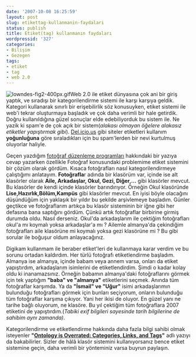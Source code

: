 ```yaml
---
date: '2007-10-08 16:25:59'
layout: post
slug: etikettag-kullanmanin-faydalari
status: publish
title: Etiket(tag) kullanmanın faydaları
wordpressid: '327'
categories:
- Bilişim
- Gezegen
tags:
- etiket
- tag
- web 2.0
---
```


![lowndes-fig2-400px.gif](http://blog.arsln.org/image/lowndes-fig2-400px.gif)Web 2.0 ile etiket dünyasına çok ani bir giriş yaptık, ve sıradışı bir kategorilendirme sistemi ile karşı karşıya geldik. Kategori kullanarak sınırlı bir erişebilirlik söz konusuyken, etiket sistemi ile web'i tekrar oluşturmaya başladık ve çok daha verimli bir hale getirdik. Doğru kullanıldığına güzel sonuçlar elde edebiliyorduk bu sistem ile. Ne yazik ki spam'e de çok açık bir sistem(_alakası olmayan öğelere alakasız etiketler yapıştırmak gibi_). [Del.icio.us](http://delicious.com) gibi siteler etiketleri kullanım **yoğunluğuna** göre sıraladıkları için bu spam'lerden bir nevi kurtulmuş oluyorlar haliyle. 

Geçen yazdığım [fotoğraf düzenleme programları](http://blog.arsln.org/linuxda-fotograf-duzenleme-ve-yonetme-programlari/) hakkındaki bir yazıya cevap yazarken özellikle Fotoğraf konusundaki problemime etiket sistemini bir çözüm olarak gördüm. Kısaca fotoğrafları nasıl kategorilendirmeye çalıştığımı anlatayım. **Fotoğrafla**r adında bir klasörüm var, içinde ise alt klasörler olarak **Aile, Arkadaşlar, Okul, Gezi, Diğer,...** gibi klasörler mevcut. Bu klasörler de kendi içinde klasörler barındırıyor. Örneğin Okul klasöründe **Lise,Hazırlık,Bölüm,Kampüs** gibi klasörler mevcut. En iyisi böyle olacağını düşündüğüm için yaklaşık bir yıldır bu şekilde arşivlemeye başladım. Günler geçtikce ve fotoğraflarım artıkça bu klasör sisteminin bir iğne gibi her defasına bana saptığını gördüm. Çünkü artık fotoğraflar birbirine girmiş durumda oldu. Nasıl derseniz. Okul'da arkadaşlarım ile çektiğim fotoğrafları okul'a mı koymalı yoksa arkadaşlar'a mı ? Ailemle almanya'da çekindiğim fotoğrafları aile klasörüne mi koymalı yoksa gezi klasörüne mi ? Bu gibi sorular ile boğuşur oldum anlayacağınız.

Digikam kullanmam ile beraber etiket'leri de kullanmaya karar verdim ve bu sorunu ortadan kaldırdım. Her türlü fotoğrafı etiketlendirme başladım. Almanya ise almanya, içinde babam veya annem varsa, onları da etiket yapıştırdım, arkadaşlarım isimlerini de etiketlendirdim. Şimdi o kadar kolay oldu ki inanamazsınız. Örneğin babamın almanya'daki fotoğraflarını görmek için tek yaptığım **"baba" ve "almanya"** etiketlerini seçmek. Anında tüm fotoğraflar karşımda. Ya da **"İsmail" ve "Uğur"** isimi arkadaşlarımın bulunduğu fotoğrafları görmek için bunları seçiyorum, onların bulunduğu tüm fotoğraflar karşıma çıkıyor. Yani her ikisi de oluyor. En güzel yanı ne tarihe bağlı oluyorum, ne klasöre. Bu yıl çektiğim tüm fotoğraflara  2007 etiketini de yapıştırdım.(_Tabiki exif bilgileri sayesinde tarih bilgilerine de sahibim aynı zamanda)_. 

Kategorilendirme ve etiketlendirme hakkında daha fazla bilgi sahibi olmak isteyenler **"[Ontology is Overrated: Categories, Links, and Tags](http://www.shirky.com/writings/ontology_overrated.html)"** adlı yazıyı da bakabilirler. Sizler de hâlâ klasör sistemini kullanıyorsanız bence etiket sistemine geçin, daha verimli bir yönteminiz varsa buyrun paylaşın.
